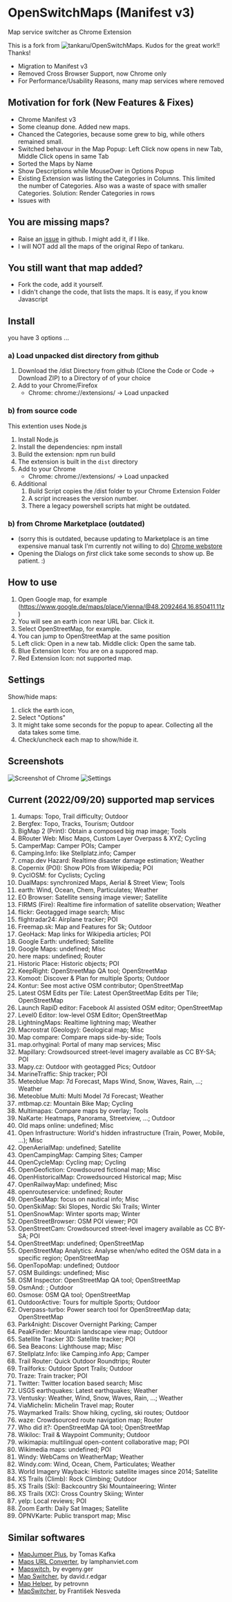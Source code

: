 # OpenSwitchMaps (Manifest v3)

Map service switcher as Chrome Extension 

This is a fork from ![tankaru/OpenSwitchMaps](https://github.com/tankaru/OpenSwitchMaps). Kudos for the great work!! Thanks!

* Migration to Manifest v3
* Removed Cross Browser Support, now Chrome only
* For Performance/Usability Reasons, many map services where removed
  

## Motivation for fork (New Features & Fixes)

- Chrome Manifest v3
- Some cleanup done. Added new maps.
- Chanced the Categories, because some grew to big, while others remained small.
- Switched behavour in the Map Popup: Left Click now opens in new Tab, Middle Click opens in same Tab
- Sorted the Maps by Name
- Show Descriptions while MouseOver in Options Popup
- Existing Extension was listing the Categories in Columns. This limited the number of Categories. Also was a waste of space with smaller Categories. Solution: Render Categories in rows
- Issues with

## You are missing maps?

- Raise an [issue](https://github.com/limex/OpenSwitchMaps-v3/issues) in github. I might add it, if I like.
- I will NOT add all the maps of the original Repo of tankaru.

## You still want that map added?

- Fork the code, add it yourself. 
- I didn't change the code, that lists the maps. It is easy, if you know Javascript


## Install

you have 3 options ...

### a) Load unpacked dist directory from github

1. Download the /dist Directory from github (Clone the Code or Code -> Download ZIP) to a Directory of of your choice
1. Add to your Chrome/Firefox
   - Chrome: chrome://extensions/ -> Load unpacked

### b) from source code

This extention uses Node.js

1. Install Node.js
1. Install the dependencies: npm install
1. Build the extension: npm run build
1. The extension is built in the `dist` directory
1. Add to your Chrome
   - Chrome: chrome://extensions/ -> Load unpacked
1. Additional
   1. Build Script copies the /dist folder to your Chrome Extension Folder
   2. A script increases the version number.
   3. There a legacy powershell scripts hat might be outdated.

### b) from Chrome Marketplace (outdated)

- (sorry this is outdated, because updating to Marketplace is an time expensive manual task I'm currently not willing to do) [Chrome webstore](https://chrome.google.com/webstore/detail/openswitchmapslimex/koidglegkmmddlpoigdfmblkjnfhibeb)
- Opening the Dialogs on _first_ click take some seconds to show up. Be patient. :)

## How to use

1. Open Google map, for example (https://www.google.de/maps/place/Vienna/@48.2092464,16.850411,11z)
1. You will see an earth icon near URL bar. Click it.
1. Select OpenStreetMap, for example.
1. You can jump to OpenStreetMap at the same position
1. Left click: Open in a new tab. Middle click: Open the same tab.
2. Blue Extension Icon: You are on a suppored map.
3. Red Extension Icon: not supported map.

## Settings

Show/hide maps:

1. click the earth icon,
1. Select "Options"
1. It might take some seconds for the popup to apear. Collecting all the data takes some time.
1. Check/uncheck each map to show/hide it.


## Screenshots


![Screenshot of Chrome](Screenshot-chrome.png)
![Settings](Screenshot-chrome-settings.png)


## Current (2022/09/20) supported map services

1. 4umaps: Topo, Trail difficulty; Outdoor
1. Bergfex: Topo, Tracks, Tourism; Outdoor
1. BigMap 2 (Print): Obtain a composed big map image; Tools
1. BRouter Web: Misc Maps, Custom Layer Overpass & XYZ; Cycling
1. CamperMap: Camper POIs; Camper
1. Camping.Info: like Stellplatz.info; Camper
1. cmap.dev Hazard: Realtime disaster damage estimation; Weather
1. Copernix (POI): Show POIs from Wikipedia; POI
1. CyclOSM: for Cyclists; Cycling
1. DualMaps: synchronized Maps, Aerial & Street View; Tools
1. earth: Wind, Ocean, Chem, Particulates; Weather
1. EO Browser: Satellite sensing image viewer; Satellite
1. FIRMS (Fire): Realtime fire information of satellite observation; Weather
1. flickr: Geotagged image search; Misc
1. flightradar24: Airplane tracker; POI
1. Freemap.sk: Map and Features for Sk; Outdoor
1. GeoHack: Map links for Wikipedia articles; POI
1. Google Earth: undefined; Satellite
1. Google Maps: undefined; Misc
1. here maps: undefined; Router
1. Historic Place: Historic objects; POI
1. KeepRight: OpenStreetMap QA tool; OpenStreetMap
1. Komoot: Discover & Plan for multiple Sports; Outdoor
1. Kontur: See most active OSM contributor; OpenStreetMap
1. Latest OSM Edits per Tile: Latest OpenStreetMap Edits per Tile; OpenStreetMap
1. Launch RapiD editor: Facebook AI assisted OSM editor; OpenStreetMap
1. Level0 Editor: low-level OSM Editor; OpenStreetMap
1. LightningMaps: Realtime lightning map; Weather
1. Macrostrat (Geology): Geological map; Misc
1. Map compare: Compare maps side-by-side; Tools
1. map.orhyginal: Portal of many map services; Misc
1. Mapillary: Crowdsourced street-level imagery available as CC BY-SA; POI
1. Mapy.cz: Outdoor with geotagged Pics; Outdoor
1. MarineTraffic: Ship tracker; POI
1. Meteoblue Map: 7d Forecast, Maps Wind, Snow, Waves, Rain, ...; Weather
1. Meteoblue Multi: Multi Model 7d Forecast; Weather
1. mtbmap.cz: Mountain Bike Map; Cycling
1. Multimapas: Compare maps by overlay; Tools
1. NaKarte: Heatmaps, Panorama, Streetview, ...; Outdoor
1. Old maps online: undefined; Misc
1. Open Infrastructure: World's hidden infrastructure (Train, Power, Mobile, ...); Misc
1. OpenAerialMap: undefined; Satellite
1. OpenCampingMap: Camping Sites; Camper
1. OpenCycleMap: Cycling map; Cycling
1. OpenGeofiction: Crowdsoured fictional map; Misc
1. OpenHistoricalMap: Crowedsourced Historical map; Misc
1. OpenRailwayMap: undefined; Misc
1. openrouteservice: undefined; Router
1. OpenSeaMap: focus on nautical info; Misc
1. OpenSkiMap: Ski Slopes, Nordic Ski Trails; Winter
1. OpenSnowMap: Winter sports map; Winter
1. OpenStreetBrowser: OSM POI viewer; POI
1. OpenStreetCam: Crowdsourced street-level imagery available as CC BY-SA; POI
1. OpenStreetMap: undefined; OpenStreetMap
1. OpenStreetMap Analytics: Analyse when/who edited the OSM data in a specific region; OpenStreetMap
1. OpenTopoMap: undefined; Outdoor
1. OSM Buildings: undefined; Misc
1. OSM Inspector: OpenStreetMap QA tool; OpenStreetMap
1. OsmAnd: ; Outdoor
1. Osmose: OSM QA tool; OpenStreetMap
1. OutdoorActive: Tours for multiple Sports; Outdoor
1. Overpass-turbo: Power search tool for OpenStreetMap data; OpenStreetMap
1. Park4night: Discover Overnight Parking; Camper
1. PeakFinder: Mountain landscape view map; Outdoor
1. Satellite Tracker 3D: Satellite tracker; POI
1. Sea Beacons: Lighthouse map; Misc
1. Stellplatz.Info: like Camping.info App; Camper
1. Trail Router: Quick Outdoor Roundtrips; Router
1. Trailforks: Outdoor Sport Trails; Outdoor
1. Traze: Train tracker; POI
1. Twitter: Twitter location based search; Misc
1. USGS earthquakes: Latest earthquakes; Weather
1. Ventusky: Weather, Wind, Snow, Waves, Rain, ...; Weather
1. ViaMichelin: Michelin Travel map; Router
1. Waymarked Trails: Show hiking, cycling, ski routes; Outdoor
1. waze: Crowdsourced route navigation map; Router
1. Who did it?: OpenStreetMap QA tool; OpenStreetMap
1. Wikiloc: Trail & Waypoint Community; Outdoor
1. wikimapia: multilingual open-content collaborative map; POI
1. Wikimedia maps: undefined; POI
1. Windy: WebCams on WeatherMap; Weather
1. Windy.com: Wind, Ocean, Chem, Particulates; Weather
1. World Imagery Wayback: Historic satellite images since 2014; Satellite
1. XS Trails (Climb): Rock Climbing; Outdoor
1. XS Trails (Ski): Backcountry Ski Mountaineering; Winter
1. XS Trails (XC): Cross Country Skiing; Winter
1. yelp: Local reviews; POI
1. Zoom Earth: Daily Sat Images; Satellite
1. ÖPNVKarte: Public transport map; Misc

## Similar softwares

- [MapJumper Plus](https://chrome.google.com/webstore/detail/mapjumper-plus/mdhfopoodheacfapdohpmjndgnfmdecj), by Tomas Kafka
- [Maps URL Converter](https://chrome.google.com/webstore/detail/maps-url-converter/ehnoijojkgigcmlimlndncbdfcmmlgmi), by lamphanviet.com
- [Mapswitch](https://chrome.google.com/webstore/detail/mapswitch/ineobcbceekmckhjifhdmglkhgngnhmd), by evgeny.ger
- [Map Switcher](https://chrome.google.com/webstore/detail/map-switcher/fanpjcbgdinjeknjikpfnldfpnnpkelb), by david.r.edgar
- [Map Helper](https://chrome.google.com/webstore/detail/map-helper/ihllleemlchjegcfnaglokgamafhafda), by petrovnn
- [MapSwitcher](https://addons.mozilla.org/ja/firefox/addon/map-switcher/), by František Nesveda
